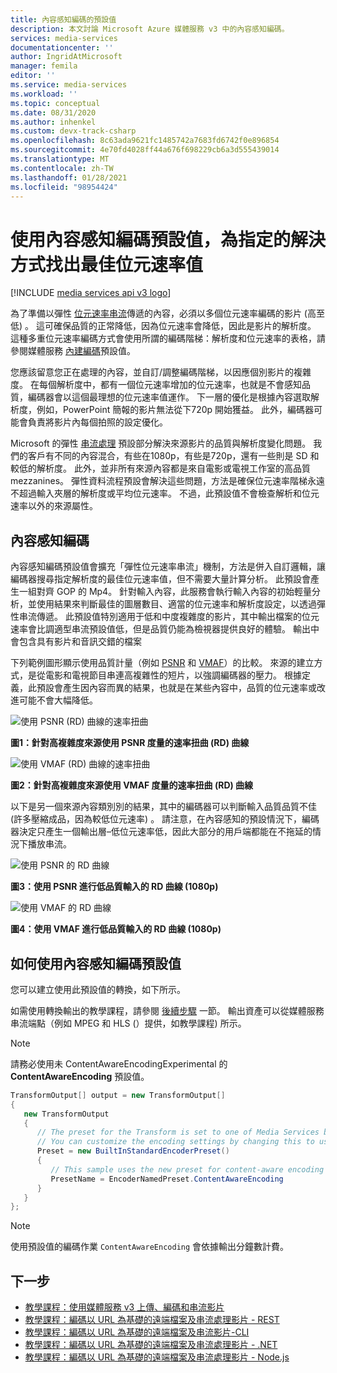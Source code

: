 ```yaml
---
title: 內容感知編碼的預設值
description: 本文討論 Microsoft Azure 媒體服務 v3 中的內容感知編碼。
services: media-services
documentationcenter: ''
author: IngridAtMicrosoft
manager: femila
editor: ''
ms.service: media-services
ms.workload: ''
ms.topic: conceptual
ms.date: 08/31/2020
ms.author: inhenkel
ms.custom: devx-track-csharp
ms.openlocfilehash: 8c63ada9621fc1485742a7683fd6742f0e896854
ms.sourcegitcommit: 4e70fd4028ff44a676f698229cb6a3d555439014
ms.translationtype: MT
ms.contentlocale: zh-TW
ms.lasthandoff: 01/28/2021
ms.locfileid: "98954424"
---
```

# <a name="use-the-content-aware-encoding-preset-to-find-the-optimal-bitrate-value-for-a-given-resolution"></a>使用內容感知編碼預設值，為指定的解決方式找出最佳位元速率值

[!INCLUDE [media services api v3 logo](./includes/v3-hr.md)]

為了準備以彈性 [位元速率串流](https://en.wikipedia.org/wiki/Adaptive_bitrate_streaming)傳遞的內容，必須以多個位元速率編碼的影片 (高至低) 。 這可確保品質的正常降低，因為位元速率會降低，因此是影片的解析度。 這種多重位元速率編碼方式會使用所謂的編碼階梯：解析度和位元速率的表格，請參閱媒體服務 [內建編碼](/rest/api/media/transforms/createorupdate#encodernamedpreset)預設值。

您應該留意您正在處理的內容，並自訂/調整編碼階梯，以因應個別影片的複雜度。 在每個解析度中，都有一個位元速率增加的位元速率，也就是不會感知品質，編碼器會以這個最理想的位元速率值運作。 下一層的優化是根據內容選取解析度，例如，PowerPoint 簡報的影片無法從下720p 開始獲益。 此外，編碼器可能會負責將影片內每個拍照的設定優化。 

Microsoft 的彈性 [串流處理](autogen-bitrate-ladder.md) 預設部分解決來源影片的品質與解析度變化問題。 我們的客戶有不同的內容混合，有些在1080p，有些是720p，還有一些則是 SD 和較低的解析度。 此外，並非所有來源內容都是來自電影或電視工作室的高品質 mezzanines。 彈性資料流程預設會解決這些問題，方法是確保位元速率階梯永遠不超過輸入夾層的解析度或平均位元速率。 不過，此預設值不會檢查解析和位元速率以外的來源屬性。

## <a name="the-content-aware-encoding"></a>內容感知編碼 

內容感知編碼預設值會擴充「彈性位元速率串流」機制，方法是併入自訂邏輯，讓編碼器搜尋指定解析度的最佳位元速率值，但不需要大量計算分析。 此預設會產生一組對齊 GOP 的 Mp4。 針對輸入內容，此服務會執行輸入內容的初始輕量分析，並使用結果來判斷最佳的圖層數目、適當的位元速率和解析度設定，以透過彈性串流傳遞。 此預設值特別適用于低和中度複雜度的影片，其中輸出檔案的位元速率會比調適型串流預設值低，但是品質仍能為檢視器提供良好的體驗。 輸出中會包含具有影片和音訊交錯的檔案

下列範例圖形顯示使用品質計量（例如 [PSNR](https://en.wikipedia.org/wiki/Peak_signal-to-noise_ratio) 和 [VMAF](https://en.wikipedia.org/wiki/Video_Multimethod_Assessment_Fusion)）的比較。 來源的建立方式，是從電影和電視節目串連高複雜性的短片，以強調編碼器的壓力。 根據定義，此預設會產生因內容而異的結果，也就是在某些內容中，品質的位元速率或改進可能不會大幅降低。

![使用 PSNR (RD) 曲線的速率扭曲](media/content-aware-encoding/msrv1.png)

**圖1：針對高複雜度來源使用 PSNR 度量的速率扭曲 (RD) 曲線**

![使用 VMAF (RD) 曲線的速率扭曲](media/content-aware-encoding/msrv2.png)

**圖2：針對高複雜度來源使用 VMAF 度量的速率扭曲 (RD) 曲線**

以下是另一個來源內容類別別的結果，其中的編碼器可以判斷輸入品質品質不佳 (許多壓縮成品，因為較低位元速率) 。 請注意，在內容感知的預設情況下，編碼器決定只產生一個輸出層–低位元速率低，因此大部分的用戶端都能在不拖延的情況下播放串流。

![使用 PSNR 的 RD 曲線](media/content-aware-encoding/msrv3.png)

**圖3：使用 PSNR 進行低品質輸入的 RD 曲線 (1080p)**

![使用 VMAF 的 RD 曲線](media/content-aware-encoding/msrv4.png)

**圖4：使用 VMAF 進行低品質輸入的 RD 曲線 (1080p)**

## <a name="how-to-use-the-content-aware-encoding-preset"></a>如何使用內容感知編碼預設值 

您可以建立使用此預設值的轉換，如下所示。 

如需使用轉換輸出的教學課程，請參閱 [後續步驟](#next-steps) 一節。 輸出資產可以從媒體服務串流端點（例如 MPEG 和 HLS (）提供，如教學課程) 所示。

> [!NOTE]
> 請務必使用未 ContentAwareEncodingExperimental 的 **ContentAwareEncoding** 預設值。

```csharp
TransformOutput[] output = new TransformOutput[]
{
   new TransformOutput
   {
      // The preset for the Transform is set to one of Media Services built-in sample presets.
      // You can customize the encoding settings by changing this to use "StandardEncoderPreset" class.
      Preset = new BuiltInStandardEncoderPreset()
      {
         // This sample uses the new preset for content-aware encoding
         PresetName = EncoderNamedPreset.ContentAwareEncoding
      }
   }
};
```

> [!NOTE]
> 使用預設值的編碼作業 `ContentAwareEncoding` 會依據輸出分鐘數計費。 
  
## <a name="next-steps"></a>下一步

* [教學課程：使用媒體服務 v3 上傳、編碼和串流影片](stream-files-tutorial-with-api.md)
* [教學課程：編碼以 URL 為基礎的遠端檔案及串流處理影片 - REST](stream-files-tutorial-with-rest.md)
* [教學課程：編碼以 URL 為基礎的遠端檔案及串流影片-CLI](stream-files-cli-quickstart.md)
* [教學課程：編碼以 URL 為基礎的遠端檔案及串流處理影片 - .NET](stream-files-dotnet-quickstart.md)
* [教學課程：編碼以 URL 為基礎的遠端檔案及串流處理影片 - Node.js](stream-files-nodejs-quickstart.md)
